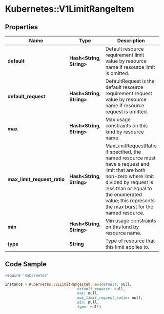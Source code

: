 # Kubernetes::V1LimitRangeItem

## Properties

Name | Type | Description | Notes
------------ | ------------- | ------------- | -------------
**default** | **Hash&lt;String, String&gt;** | Default resource requirement limit value by resource name if resource limit is omitted. | [optional] 
**default_request** | **Hash&lt;String, String&gt;** | DefaultRequest is the default resource requirement request value by resource name if resource request is omitted. | [optional] 
**max** | **Hash&lt;String, String&gt;** | Max usage constraints on this kind by resource name. | [optional] 
**max_limit_request_ratio** | **Hash&lt;String, String&gt;** | MaxLimitRequestRatio if specified, the named resource must have a request and limit that are both non-zero where limit divided by request is less than or equal to the enumerated value; this represents the max burst for the named resource. | [optional] 
**min** | **Hash&lt;String, String&gt;** | Min usage constraints on this kind by resource name. | [optional] 
**type** | **String** | Type of resource that this limit applies to. | [optional] 

## Code Sample

```ruby
require 'Kubernetes'

instance = Kubernetes::V1LimitRangeItem.new(default: null,
                                 default_request: null,
                                 max: null,
                                 max_limit_request_ratio: null,
                                 min: null,
                                 type: null)
```


